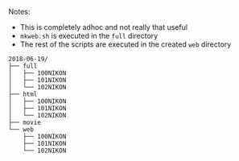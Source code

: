 Notes:

* This is completely adhoc and not really that useful
* ```mkweb.sh``` is executed in the ```full``` directory
* The rest of the scripts are executed in the created ```web``` directory


```
2018-06-19/
├── full
│   ├── 100NIKON
│   ├── 101NIKON
│   └── 102NIKON
├── html
│   ├── 100NIKON
│   ├── 101NIKON
│   └── 102NIKON
├── movie
└── web
    ├── 100NIKON
    ├── 101NIKON
    └── 102NIKON
```
